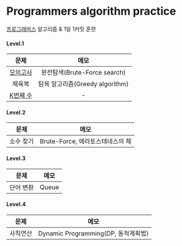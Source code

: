 # Programmers algorithm practice
[프로그래머스](https://programmers.co.kr/learn/challenges) 알고리즘 & 1일 1커밋 훈련

#### Level.1
|  <center>문제</center> |  <center>메모</center> |
|:--------:|:--------:|
| <center> [모의고사](https://github.com/brucekwak/Programmers_algorithm_practice/blob/master/lv1_%EB%AA%A8%EC%9D%98%EA%B3%A0%EC%82%AC.py) </center> | <center> 완전탐색(Brute-Force search) </center> |
| <center> 체육복 </center> | <center> 탐욕 알고리즘(Greedy algorithm)  </center> |
| <center> [K번째 수](https://github.com/brucekwak/Programmers_algorithm_practice/blob/master/lv1_K%EB%B2%88%EC%A7%B8%EC%88%98.py) </center> | <center> - </center> |

#### Level.2
|  <center>문제</center> |  <center>메모</center> |
|:--------:|:--------:|
| <center> 소수 찾기 </center> | <center> Brute-Force, 에라토스테네스의 체 </center> |

#### Level.3
|  <center>문제</center> |  <center>메모</center> |
|:--------:|:--------:|
| <center> 단어 변환 </center> | <center> Queue </center> |

#### Level.4
|  <center>문제</center> |  <center>메모</center> |
|:--------:|:--------:|
| <center> 사칙연산 </center> | <center> Dynamic Programming(DP, 동적계획법) </center> |
